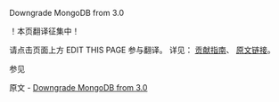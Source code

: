  Downgrade MongoDB from 3.0

 ！本页翻译征集中！

请点击页面上方 EDIT THIS PAGE 参与翻译。
详见：
[贡献指南]( https://github.com/JinMuInfo/MongoDB-Manual-zh/blob/master/CONTRIBUTING.md )、
[原文链接](  https://docs.mongodb.com/manual/release-notes/3.0-downgrade/  )。

 参见

原文 - [Downgrade MongoDB from 3.0]( https://docs.mongodb.com/manual/release-notes/3.0-downgrade/ )

